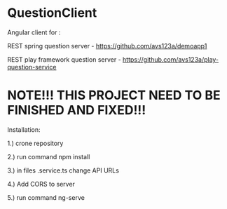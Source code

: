 # QuestionClient

Angular client for :

REST spring question server - https://github.com/avs123a/demoapp1

REST play framework question server - https://github.com/avs123a/play-question-service


# NOTE!!! THIS PROJECT NEED TO BE FINISHED AND FIXED!!!


Installation:

1.) crone repository

2.) run command npm install

3.) in files .service.ts change API URLs

4.) Add CORS to server

5.) run command ng-serve
